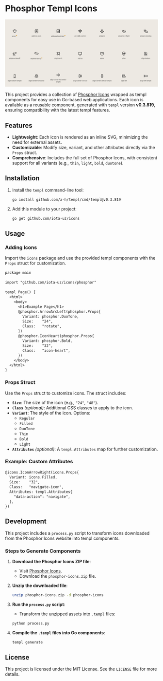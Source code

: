 # Phosphor Templ Icons

<img src="docs/preview.png" alt="Preview">

This project provides a collection of [Phosphor Icons](https://phosphoricons.com/) wrapped as templ components for easy
use in Go-based web applications. Each icon is available as a reusable component, generated with `templ` version
**v0.3.819**, ensuring compatibility with the latest templ features.

## Features

- **Lightweight**: Each icon is rendered as an inline SVG, minimizing the need for external assets.
- **Customizable**: Modify size, variant, and other attributes directly via the `Props` struct.
- **Comprehensive**: Includes the full set of Phosphor Icons, with consistent support for all variants (e.g., `thin`,
  `light`, `bold`, `duotone`).

## Installation

1. Install the `templ` command-line tool:
   ```bash
   go install github.com/a-h/templ/cmd/templ@v0.3.819
   ```
2. Add this module to your project:
   ```bash
   go get github.com/iota-uz/icons
   ```

## Usage

### Adding Icons

Import the `icons` package and use the provided templ components with the `Props` struct for customization.

```templ
package main

import "github.com/iota-uz/icons/phosphor"

templ Page() {
  <html>
    <body>
      <h1>Example Page</h1>
      @phosphor.ArrowArcLeft(phosphor.Props{
        Variant: phosphor.DuoTone,
        Size:    "24",
        Class:   "rotate",
      })
      @phosphor.IconHeart(phosphor.Props{
        Variant: phosphor.Bold,
        Size:    "32",
        Class:   "icon-heart",
      })
    </body>
  </html>
}
```

### Props Struct

Use the `Props` struct to customize icons. The struct includes:

- **`Size`**: The size of the icon (e.g., `"24"`, `"48"`).
- **`Class`** *(optional)*: Additional CSS classes to apply to the icon.
- **`Variant`**: The style of the icon. Options:
    - `Regular`
    - `Filled`
    - `DuoTone`
    - `Thin`
    - `Bold`
    - `Light`
- **`Attributes`** *(optional)*: A `templ.Attributes` map for further customization.

### Example: Custom Attributes

```templ
@icons.IconArrowRight(icons.Props{
  Variant: icons.Filled,
  Size:    "32",
  Class:   "navigate-icon",
  Attributes: templ.Attributes{
    "data-action": "navigate",
  },
})
```

## Development

This project includes a `process.py` script to transform icons downloaded from the Phosphor Icons website into templ
components.

### Steps to Generate Components

1. **Download the Phosphor Icons ZIP file**:
    - Visit [Phosphor Icons](https://phosphoricons.com/assets/phosphor-icons.zip).
    - Download the `phosphor-icons.zip` file.

2. **Unzip the downloaded file**:
   ```bash
   unzip phosphor-icons.zip -d phosphor-icons
   ```

3. **Run the `process.py` script**:
    - Transform the unzipped assets into `.templ` files:
    ```bash
    python process.py
    ```

4. **Compile the `.templ` files into Go components**:
   ```bash
   templ generate
   ```

## License

This project is licensed under the MIT License. See the `LICENSE` file for more details.
